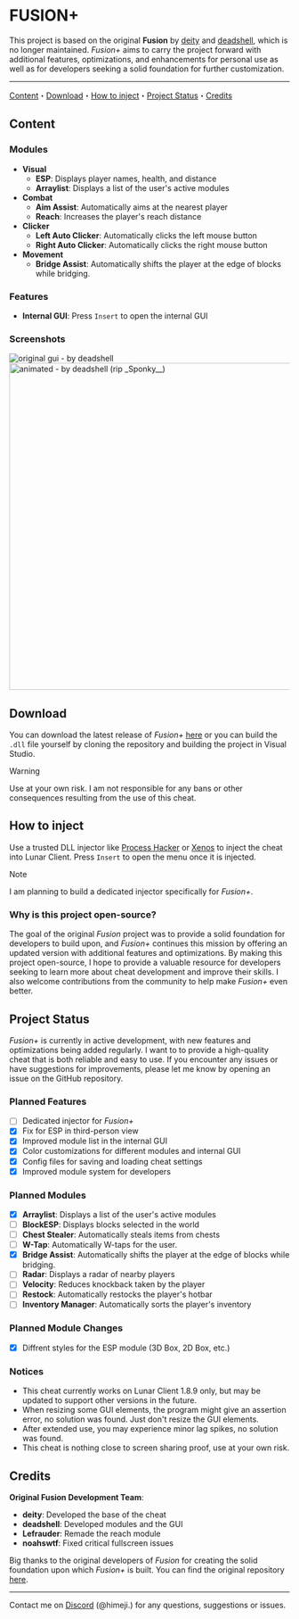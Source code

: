 # FUSION+

This project is based on the original **Fusion** by [deity]() and [deadshell](https://github.com/deadshxll), which is no longer maintained. *Fusion+* aims to carry the project forward with additional features, optimizations, and enhancements for personal use as well as for developers seeking a solid foundation for further customization.

---

[Content](#content)・[Download](#download)・[How to inject](#how-to-inject)・[Project Status](#project-status)・[Credits](#credits)

## Content

### Modules
- **Visual**
  - **ESP**: Displays player names, health, and distance
  - **Arraylist**: Displays a list of the user's active modules
- **Combat**
  - **Aim Assist**: Automatically aims at the nearest player
  - **Reach**: Increases the player's reach distance
- **Clicker**
  - **Left Auto Clicker**: Automatically clicks the left mouse button
  - **Right Auto Clicker**: Automatically clicks the right mouse button
- **Movement**
  - **Bridge Assist**: Automatically shifts the player at the edge of blocks while bridging.

### Features
- **Internal GUI**: Press `Insert` to open the internal GUI

### Screenshots
<img src="https://github.com/deadshxll/fusion/assets/67878277/5a732ba9-3d81-44e4-b745-f34f39555716" alt="original gui - by deadshell"/>
<img src="https://github.com/deadshxll/fusion/assets/67878277/fac3f084-0255-4999-b03f-3e2e0a15bde8" alt="animated - by deadshell (rip _Sponky__)" width=586>

## Download
You can download the latest release of *Fusion+* [here](https://github.com/h1meji/fusion-plus/releases) or you can build the `.dll` file yourself by cloning the repository and building the project in Visual Studio.
> [!WARNING]
> Use at your own risk. I am not responsible for any bans or other consequences resulting from the use of this cheat.

## How to inject
Use a trusted DLL injector like [Process Hacker](https://processhacker.sourceforge.io/) or [Xenos](https:://github.com/DarthTon/Xenos) to inject the cheat into Lunar Client. Press `Insert` to open the menu once it is injected.
> [!NOTE]
> I am planning to build a dedicated injector specifically for *Fusion+*.

### Why is this project open-source?
The goal of the original *Fusion* project was to provide a solid foundation for developers to build upon, and *Fusion+* continues this mission by offering an updated version with additional features and optimizations. By making this project open-source, I hope to provide a valuable resource for developers seeking to learn more about cheat development and improve their skills. I also welcome contributions from the community to help make *Fusion+* even better.

## Project Status
*Fusion+* is currently in active development, with new features and optimizations being added regularly. I want to to provide a high-quality cheat that is both reliable and easy to use. If you encounter any issues or have suggestions for improvements, please let me know by opening an issue on the GitHub repository.

### Planned Features
- [ ] Dedicated injector for *Fusion+*
- [x] Fix for ESP in third-person view
- [x] Improved module list in the internal GUI
- [x] Color customizations for different modules and internal GUI
- [x] Config files for saving and loading cheat settings
- [x] Improved module system for developers

### Planned Modules
- [x] **Arraylist**: Displays a list of the user's active modules
- [ ] **BlockESP**: Displays blocks selected in the world
- [ ] **Chest Stealer**: Automatically steals items from chests
- [ ] **W-Tap**: Automatically W-taps for the user.
- [x] **Bridge Assist**: Automatically shifts the player at the edge of blocks while bridging.
- [ ] **Radar**: Displays a radar of nearby players
- [ ] **Velocity**: Reduces knockback taken by the player
- [ ] **Restock**: Automatically restocks the player's hotbar
- [ ] **Inventory Manager**: Automatically sorts the player's inventory

### Planned Module Changes
- [x] Diffrent styles for the ESP module (3D Box, 2D Box, etc.)

### Notices
- This cheat currently works on Lunar Client 1.8.9 only, but may be updated to support other versions in the future.
- When resizing some GUI elements, the program might give an assertion error, no solution was found. Just don't resize the GUI elements.
- After extended use, you may experience minor lag spikes, no solution was found.
- This cheat is nothing close to screen sharing proof, use at your own risk.

## Credits
**Original Fusion Development Team**:
- **deity**: Developed the base of the cheat
- **deadshell**: Developed modules and the GUI
- **Lefrauder**: Remade the reach module
- **noahswtf**: Fixed critical fullscreen issues

Big thanks to the original developers of *Fusion* for creating the solid foundation upon which *Fusion+* is built. You can find the original repository [here](https://github.com/deadshxll/fusion).

---

Contact me on [Discord](https://www.discord.com/users/706262422251634809) (@himeji.) for any questions, suggestions or issues.
